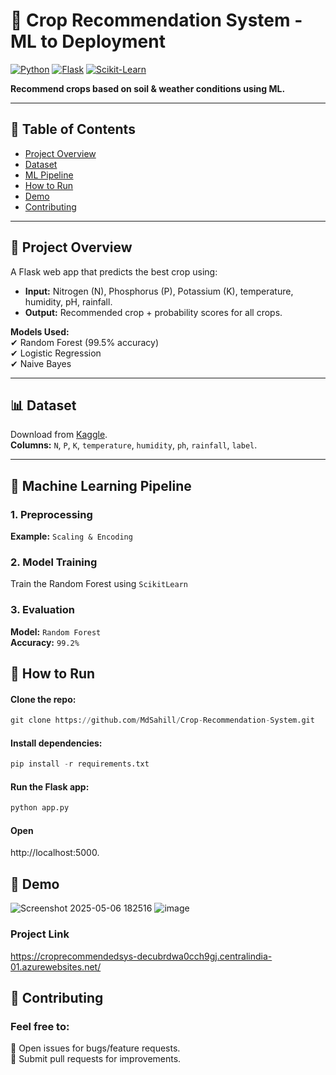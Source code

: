 # 🌱 Crop Recommendation System - ML to Deployment

[![Python](https://img.shields.io/badge/Python-3.8%2B-blue)](https://www.python.org/)
[![Flask](https://img.shields.io/badge/Flask-2.0-green)](https://flask.palletsprojects.com/)
[![Scikit-Learn](https://img.shields.io/badge/Scikit--Learn-1.0-orange)](https://scikit-learn.org/)

**Recommend crops based on soil & weather conditions using ML.**

---

## 📌 Table of Contents
- [Project Overview](#-project-overview)
- [Dataset](#-dataset)
- [ML Pipeline](#-machine-learning-pipeline)
- [How to Run](#-how-to-run)
- [Demo](#-demo)
- [Contributing](#-contributing)

---

## 🌱 Project Overview
A Flask web app that predicts the best crop using:
- **Input:** Nitrogen (N), Phosphorus (P), Potassium (K), temperature, humidity, pH, rainfall.
- **Output:** Recommended crop + probability scores for all crops.

**Models Used:**  
✔ Random Forest (99.5% accuracy)  
✔ Logistic Regression  
✔ Naive Bayes  

---

## 📊 Dataset
Download from [Kaggle](https://www.kaggle.com/datasets/atharvaingle/crop-recommendation-dataset).  
**Columns:** `N`, `P`, `K`, `temperature`, `humidity`, `ph`, `rainfall`, `label`.

---

## 🤖 Machine Learning Pipeline
### 1. Preprocessing
**Example:** `Scaling & Encoding`
### 2. Model Training
Train the Random Forest using `ScikitLearn`
### 3. Evaluation
**Model:** `Random Forest`<br>
**Accuracy:** `99.2%`


## 🚀 How to Run
#### Clone the repo:
```python
git clone https://github.com/MdSahill/Crop-Recommendation-System.git
```
#### Install dependencies:
```python
pip install -r requirements.txt
```
#### Run the Flask app:
```python
python app.py
```
#### Open 
http://localhost:5000.

## 🎥 Demo
![Screenshot 2025-05-06 182516](https://github.com/user-attachments/assets/2cd70edb-89d6-4790-82ac-0ffb6d9c5b34)
![image](https://github.com/user-attachments/assets/b523c794-abea-4b47-a2d0-119a5c769548)
### Project Link
https://croprecommendedsys-decubrdwa0cch9gj.centralindia-01.azurewebsites.net/
## 🤝 Contributing
### Feel free to:
🔹 Open issues for bugs/feature requests.<br>
🔹 Submit pull requests for improvements.
